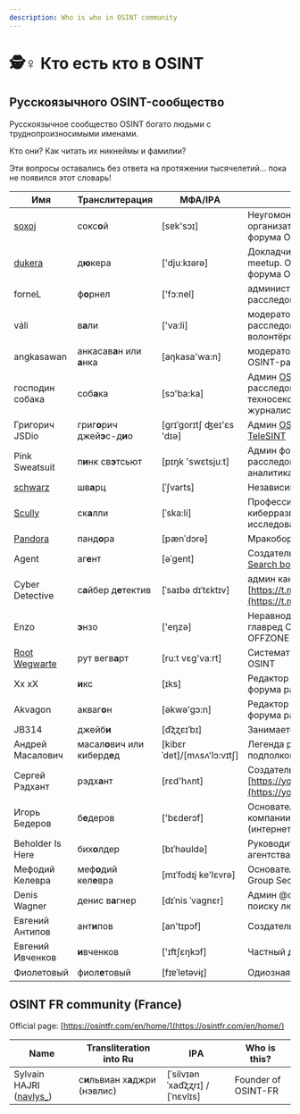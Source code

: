 ```yaml
---
description: Who is who in OSINT community
---
```


# 🕵♀ Кто есть кто в OSINT

## Русскоязычного OSINT-сообщество

Русскоязычное сообщество OSINT богато людьми с труднопроизносимыми именами.

Кто они? Как читать их никнеймы и фамилии?

Эти вопросы оставались без ответа на протяжении тысячелетий... пока не появился этот словарь!

| Имя                                                   | Транслитерация                  | МФА/IPА                      | Кто это?                                                                                                                                   |
| ----------------------------------------------------- | ------------------------------- | ---------------------------- | ------------------------------------------------------------------------------------------------------------------------------------------ |
| [soxoj](https://github.com/soxoj)                     | сокс**о**й                      | \[sɐk'sɔɪ]                   | Неугомонный OSINT-идеолог, организатор митапов и создатель форума OSINT-расследований                                                      |
| [dukera](https://t.me/dukera\_ch)                     | д**ю**кера                      | \['djuːkɪərə]                | Докладчик Moscow OSINT mindset meetup. OSINT-энтузиаст. Админ форума OSINT-расследований.                                                  |
| forneL                                                | ф**о**рнел                      | \['fɔːnel]                   | администратор форума OSINT-расследований                                                                                                   |
| váli                                                  | в**а**ли                        | \['va:li]                    | модератор форума OSINT-расследований и форума Schwarz'а, волонтёрские поиски                                                               |
| angkasawan                                            | анкасав**а**н или **а**нка      | \[aŋkasa'wa:n]               | модератор и квиз-мейкер форума OSINT-расследований                                                                                         |
| господин собака                                       | соб**а**ка                      | \[sɔ'ba:ka]                  | Админ [OSINT CLUB](https://t.me/osint\_club\_channel) и форума OSINT-расследований. привлекательный техносексуал, киберохотник, журналист. |
| Григорич JSDio                                        | григ**о**рич джей**э**с-д**и**о | \[ɡrɪˈɡorɪtʃ ʤeɪ'ɛs 'dɪə]    | Админ [OSINT CLUB](https://t.me/osint\_club\_channel) и создатель бота [TeleSINT](https://t.me/telesint\_bot)                              |
| Pink Sweatsuit                                        | п**и**нк св**э**тсьют           | \[pɪŋk 'swɛtsjuːt]           | Админ форума OSINT-расследований. Корпоративная аналитика                                                                                  |
| [schwarz](https://t.me/Schwarz\_Osint)                | шв**а**рц                       | \[ˈʃvarts]                   | Независимый OSINT-энтузиаст.                                                                                                               |
| [Scully](https://t.me/bsbjs7283i38jsiwkwkz)           | ск**а**лли                      | \[ˈska:li]                   | Профессиональная киберразведчица и независимая исследовательница                                                                           |
| [Pandora](https://t.me/pandora\_intelligence)         | панд**о**ра                     | \[pænˈdɔrə]                  | Мракоборец                                                                                                                                 |
| Agent                                                 | аг**е**нт                       | \[əˈɡent]                    | Создатель [HowToFind](https://t.me/HowToFind) и [Universal Search bot](https://t.me/UniversalSearchRobot)                                  |
| Cyber Detective                                       | с**а**йбер д**е**тектив         | \[ˈsaɪbə dɪˈtɛktɪv]          | админ канала [https://t.me/cybdetective](https://t.me/cybdetective)                                                                        |
| Enzo                                                  | **э**нзо                        | \['eŋzə]                     | Неравнодушный к осинту экс-главред CTFNews. Автор легенды OFFZONE                                                                          |
| [Root Wegwarte](https://t.me/netstalking\_overground) | рут вегв**а**рт                 | \[ruːt vɛg'vaːrt]            | Систематизация нетсталкинга и OSINT                                                                                                        |
| Хx xХ                                                 | **и**кс                         | \[ɪks]                       | Редактор статей OSINT mindset и форума расследований                                                                                       |
| Akvagon                                               | акваг**о**н                     | \[əkwə'gɔ:n]                 | Редактор статей OSINT mindset и форума расследований                                                                                       |
| JB314                                                 | джейб**и**                      | \[d͡ʐʐɛɪˈbɪ]                 | Занимается аналитикой данных                                                                                                               |
| Андрей Масалович                                      | масал**о**вич или киберд**е**д  | \[kibɛrˈdet]/\[mʌsʌ'lɔ:vɪtʃ] | Легенда российского сообщества, подполковник ФАПСИ в отставке                                                                              |
| Сергей Рэдхант                                        | рэдх**а**нт                     | \[rɛd'hʌnt]                  | Создатель YouTube-канала [https://youtube.com/@RussianOSINT](https://youtube.com/@RussianOSINT)                                            |
| Игорь Бедеров                                         | б**е**деров                     | \['bɛderɔf]                  | Основатель и владелец российской компании Интернет-Розыск (интернет-розыск.рф)                                                             |
| Beholder Is Here                                      | бих**о**лдер                    | \[bɪˈhəʊldə]                 | Руководитель консалтингового агентства Beholderishere Consulting                                                                           |
| Мефодий Келевра                                       | меф**о**дий кел**е**вра         | \[mɪˈfodɪj ke'lɛvrə]         | Основатель и глава компании TM Group Security (tmgroup.biz)                                                                                |
| Denis Wagner                                          | денис в**а**гнер                | \[dɪˈnis ˈvaɡnɛr]            | Админ @osint\_rf\_lib и группы по поиску людей @OSINT\_SEARCH                                                                              |
| Евгений Антипов                                       | ант**и**пов                     | \[an'tɪpɔf]                  | Создатель Глаза Бога                                                                                                                       |
| Евгений Ивченков                                      | **и**вченков                    | \['ɪftʃɛŋkɔf]                | Частный детектив, лицо CyberYozh                                                                                                           |
| Фиолетовый                                            | фиол**е**товый                  | \[fɪɐˈletəvɨɪ̯]              | Одиозная виртуальная личность                                                                                                              |

## OSINT FR community (France)

Official page: [https://osintfr.com/en/home/](https://osintfr.com/en/home/)

| Name                                                     | Transliteration into Ru          | IPА                                | Who is this?        |
| -------------------------------------------------------- | -------------------------------- | ---------------------------------- | ------------------- |
| Sylvain HAJRI ([navlys\_](https://twitter.com/navlys\_)) | с**и**львиан х**а**джри (нэвлис) | \[ˈsilvɪən ˈxad͡ʐʐrɪ] / \[ˈnɛvlɪs] | Founder of OSINT-FR |
